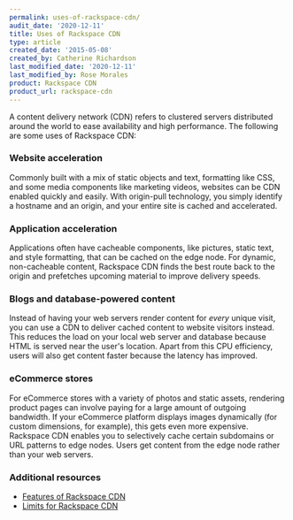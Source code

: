 ```yaml
---
permalink: uses-of-rackspace-cdn/
audit_date: '2020-12-11'
title: Uses of Rackspace CDN
type: article
created_date: '2015-05-08'
created_by: Catherine Richardson
last_modified_date: '2020-12-11'
last_modified_by: Rose Morales
product: Rackspace CDN
product_url: rackspace-cdn
---
```

A content delivery network (CDN) refers to clustered servers distributed around
the world to ease availability and high performance. The following are some uses of Rackspace CDN:

### Website acceleration

Commonly built with a mix of static objects and text, formatting like
CSS, and some media components like marketing videos, websites can be
CDN enabled quickly and easily.  With origin-pull technology, you simply
identify a hostname and an origin, and your entire site is cached and
accelerated.

### Application acceleration

Applications often have cacheable components, like pictures, static
text, and style formatting, that can be cached on the edge node.  For
dynamic, non-cacheable content, Rackspace CDN finds the best route back
to the origin and prefetches upcoming material to improve delivery
speeds.

### Blogs and database-powered content

Instead of having your web servers render content for *every* unique visit, you
can use a CDN to deliver cached content to website visitors instead. This
reduces the load on your local web server and database because HTML is served
near the user's location. Apart from this CPU efficiency, users will also get
content faster because the latency has improved.

### eCommerce stores

For eCommerce stores with a variety of photos and static assets, rendering
product pages can involve paying for a large amount of outgoing
bandwidth. If your eCommerce platform displays images dynamically (for
custom dimensions, for example), this gets even more expensive.
Rackspace CDN enables you to selectively cache certain subdomains or URL
patterns to edge nodes. Users get content from the edge node rather than
your web servers.

### Additional resources

- [Features of Rackspace CDN](/support/how-to/features-of-rackspace-cdn)
- [Limits for Rackspace CDN](/support/how-to/limits-for-rackspace-cdn)
